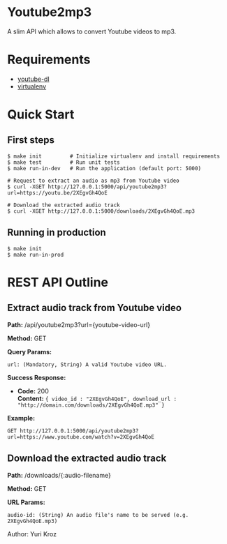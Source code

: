 Youtube2mp3
===========
A slim API which allows to convert Youtube videos to mp3.


Requirements
============
- [youtube-dl](https://github.com/rg3/youtube-dl)
- [virtualenv](https://github.com/pypa/virtualenv)


Quick Start
==========

First steps
-----------
    $ make init         # Initialize virtualenv and install requirements
    $ make test         # Run unit tests
    $ make run-in-dev   # Run the application (default port: 5000)
    
    # Request to extract an audio as mp3 from Youtube video
    $ curl -XGET http://127.0.0.1:5000/api/youtube2mp3?url=https://youtu.be/2XEgvGh4QoE
    
    # Download the extracted audio track
    $ curl -XGET http://127.0.0.1:5000/downloads/2XEgvGh4QoE.mp3

Running in production
-----------
    $ make init
    $ make run-in-prod

REST API Outline
================

Extract audio track from Youtube video
----
**Path:** /api/youtube2mp3?url={youtube-video-url}

**Method:** GET 

**Query Params:**

    url: (Mandatory, String) A valid Youtube video URL.
    
**Success Response:**

  * **Code:** 200 <br />
    **Content:** `{ video_id : "2XEgvGh4QoE", download_url : "http://domain.com/downloads/2XEgvGh4QoE.mp3" }`
    
__Example:__

    GET http://127.0.0.1:5000/api/youtube2mp3?url=https://www.youtube.com/watch?v=2XEgvGh4QoE
    
    
Download the extracted audio track
----

**Path:** /downloads/{:audio-filename}

**Method:** GET 

**URL Params:**

    audio-id: (String) An audio file's name to be served (e.g. 2XEgvGh4QoE.mp3)
    

Author: Yuri Kroz
